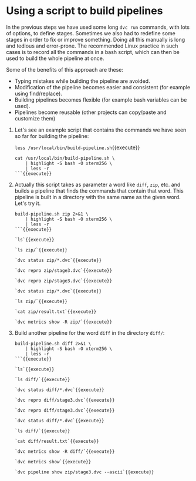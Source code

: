 # Using a script to build pipelines

In the previous steps we have used some long `dvc run` commands, with
lots of options, to define stages. Sometimes we also had to redefine
some stages in order to fix or improve something. Doing all this
manually is long and tedious and error-prone. The recommended Linux
practice in such cases is to record all the commands in a bash script,
which can then be used to build the whole pipeline at once.

Some of the benefits of this approach are these:
- Typing mistakes while building the pipeline are avoided.
- Modification of the pipeline becomes easier and consistent (for
  example using find/replace).
- Building pipelines becomes flexible (for example bash variables can
  be used).
- Pipelines become reusable (other projects can copy/paste and
  customize them)

1. Let's see an example script that contains the commands we have seen
   so far for building the pipeline:
   
   `less /usr/local/bin/build-pipeline.sh`{{execute}}
   
   ```
   cat /usr/local/bin/build-pipeline.sh \
       | highlight -S bash -O xterm256 \
       | less -r
   ```{{execute}}
   
2. Actually this script takes as parameter a word like `diff`, `zip`,
   etc. and builds a pipeline that finds the commands that contain
   that word. This pipeline is built in a directory with the same name
   as the given word. Let's try it.
   
   ```
   build-pipeline.sh zip 2>&1 \
       | highlight -S bash -O xterm256 \
       | less -r
   ```{{execute}}
   
   `ls`{{execute}}
   
   `ls zip/`{{execute}}
   
   `dvc status zip/*.dvc`{{execute}}
   
   `dvc repro zip/stage3.dvc`{{execute}}
   
   `dvc repro zip/stage3.dvc`{{execute}}

   `dvc status zip/*.dvc`{{execute}}

   `ls zip/`{{execute}}
   
   `cat zip/result.txt`{{execute}}
   
   `dvc metrics show -R zip/`{{execute}}
   
3. Build another pipeline for the word `diff` in the directory
   `diff/`:

   ```
   build-pipeline.sh diff 2>&1 \
       | highlight -S bash -O xterm256 \
       | less -r
   ```{{execute}}

   `ls`{{execute}}
   
   `ls diff/`{{execute}}
   
   `dvc status diff/*.dvc`{{execute}}
   
   `dvc repro diff/stage3.dvc`{{execute}}
   
   `dvc repro diff/stage3.dvc`{{execute}}

   `dvc status diff/*.dvc`{{execute}}
   
   `ls diff/`{{execute}}
   
   `cat diff/result.txt`{{execute}}
   
   `dvc metrics show -R diff/`{{execute}}

   `dvc metrics show`{{execute}}
   
   `dvc pipeline show zip/stage3.dvc --ascii`{{execute}}

